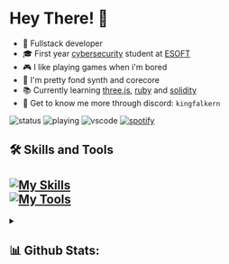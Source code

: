 # Hey There! 👋 
- 🤖 Fullstack developer
- 🎓 First year [cybersecurity](https://esoft.lk/esoft-courses/pearson-btec-level-5-hnd-in-computing-cyber-security/) student at [ESOFT](https://esoft.lk)
- 🎮 I like playing games when i'm bored
- 🎵 I'm pretty fond synth and corecore
- 📚 Currently learning [three.js](https://github.com/mrdoob/three.js/), [ruby](https://github.com/ruby/ruby) and [solidity](https://github.com/ethereum/solidity)
- 👾 Get to know me more through discord: `kingfalkern`

![status](https://api.statusbadges.me/badge/status/806412205557284875?simple=true)
![playing](https://api.statusbadges.me/badge/playing/806412205557284875)
![vscode](https://api.statusbadges.me/badge/vscode/806412205557284875)
[![spotify](https://api.statusbadges.me/badge/spotify/806412205557284875)](https://api.statusbadges.me/openspotify/806412205557284875)

## 🛠 Skills and Tools
[![My Skills](https://skillicons.dev/icons?i=js,ts,react,vue,nuxtjs,html,tailwind,solidity,ruby,cpp,cs,py&theme=dark)](https://skillicons.dev) <br>
[![My Tools](https://skillicons.dev/icons?i=windows,ae,ps,pr,visualstudio,vscode,webstorm,clion,vercel,obsidian,discord,github&theme=dark)](https://skillicons.dev)
--
<details>
  <summary><h2>📊 Github Stats:</h2></summary>
  
<a href="#">![](https://github-readme-stats.vercel.app/api?username=Falkern&theme=transparent&hide_border=false&include_all_commits=false&count_private=false)</a><br>
<a href="#">![](https://github-readme-streak-stats.herokuapp.com/?user=Falkern&theme=transparent&hide_border=false)</a><br>
<a href="#">![](https://github-readme-stats.vercel.app/api/top-langs/?username=Falkern&theme=transparent&hide_border=false&include_all_commits=false&count_private=false&layout=compact)</a>
</details>

<!-- Proudly created with GPRM ( https://gprm.itsvg.in ) -->
